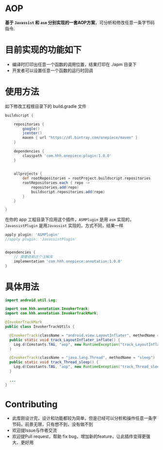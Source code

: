 AOP
============

**基于 `Javassist` 和 `asm` 分别实现的一套AOP方案**，可分析和修改任意一条字节码指令.




目前实现的功能如下
==============

* 编译时打印出任意一个函数的调用位置，结果打印在 ./apm 目录下
* 开发者可以设置任意一个函数的运行时回调

使用方法
====

如下修改工程根目录下的 build.gradle 文件

```groovy
buildscript {

    repositories {
        google()
        jcenter()
        maven { url "https://dl.bintray.com/onepiece/maven" }
    }
    
    dependencies {
        classpath 'com.hhh.onepiece:plugin:1.0.0'
    }
  
  
    allprojects {
        def rootRepositories = rootProject.buildscript.repositories
        rootRepositories.each { repo ->
            repositories.add(repo)
            buildscript.repositories.add(repo)
        }
    }

}
```

在你的 app 工程目录下应用这个插件，`ASMPlugin` 是用 `asm` 实现的，`JavassistPlugin` 是用`Javassist` 实现的，方式不同，结果一样

```groovy
apply plugin: 'ASMPlugin'
//apply plugin: 'JavassistPlugin'


dependencies {
    // 需要依赖这个注解库
    implementation 'com.hhh.onepiece:annotation:1.0.0'
}

```

具体用法
====

```java
import android.util.Log;

import com.hhh.annotation.InvokerTrack;
import com.hhh.annotation.InvokerTrackMark;

@InvokerTrackMark
public class InvokerTrackUtils {

  @InvokerTrack(className = "android.view.LayoutInflater", methodName = "inflate")
  public static void track_LayoutInflater_inflate() {
    Log.d(Constants.TAG, "aop", new RuntimeException("track_LayoutInflater_inflate"));
  }

  @InvokerTrack(className = "java.lang.Thread", methodName = "sleep")
  public static void track_Thread_sleep() {
    Log.d(Constants.TAG, "aop", new RuntimeException("track_Thread_sleep"));
  }
  
  ...
}

```

Contributing
============

* 此库刚设计完，设计和功能都较为简单，但是已经可以分析和操作任意一条字节码，前景无限，只有想不到，没有做不到
* 欢迎提Issue与作者交流
* 欢迎提Pull request，帮助 fix bug，增加新的feature，让此插件变得更强大、更好用
